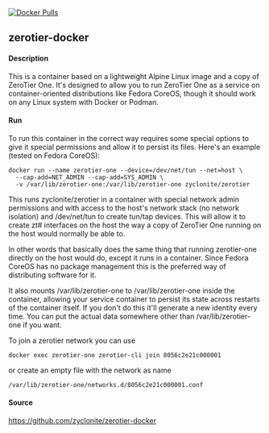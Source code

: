[![Docker Pulls](https://badgen.net/docker/pulls/zyclonite/zerotier)](https://hub.docker.com/r/zyclonite/zerotier)

## zerotier-docker

#### Description

This is a container based on a lightweight Alpine Linux image and a copy of ZeroTier One. It's designed to allow you to run ZeroTier One as a service on container-oriented distributions like Fedora CoreOS, though it should work on any Linux system with Docker or Podman.

#### Run

To run this container in the correct way requires some special options to give it special permissions and allow it to persist its files. Here's an example (tested on Fedora CoreOS):

    docker run --name zerotier-one --device=/dev/net/tun --net=host \
      --cap-add=NET_ADMIN --cap-add=SYS_ADMIN \
      -v /var/lib/zerotier-one:/var/lib/zerotier-one zyclonite/zerotier


This runs zyclonite/zerotier in a container with special network admin permissions and with access to the host's network stack (no network isolation) and /dev/net/tun to create tun/tap devices. This will allow it to create zt# interfaces on the host the way a copy of ZeroTier One running on the host would normally be able to.

In other words that basically does the same thing that running zerotier-one directly on the host would do, except it runs in a container. Since Fedora CoreOS has no package management this is the preferred way of distributing software for it.

It also mounts /var/lib/zerotier-one to /var/lib/zerotier-one inside the container, allowing your service container to persist its state across restarts of the container itself. If you don't do this it'll generate a new identity every time. You can put the actual data somewhere other than /var/lib/zerotier-one if you want.

To join a zerotier network you can use

    docker exec zerotier-one zerotier-cli join 8056c2e21c000001


or create an empty file with the network as name

    /var/lib/zerotier-one/networks.d/8056c2e21c000001.conf

#### Source

https://github.com/zyclonite/zerotier-docker
